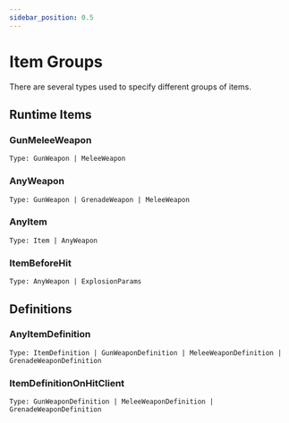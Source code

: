 ```yaml
---
sidebar_position: 0.5
---
```


# Item Groups

There are several types used to specify different groups of items.

## Runtime Items

### GunMeleeWeapon

`Type: GunWeapon | MeleeWeapon`

### AnyWeapon

`Type: GunWeapon | GrenadeWeapon | MeleeWeapon`

### AnyItem

`Type: Item | AnyWeapon`

### ItemBeforeHit

`Type: AnyWeapon | ExplosionParams`

## Definitions

### AnyItemDefinition

`Type: ItemDefinition | GunWeaponDefinition | MeleeWeaponDefinition | GrenadeWeaponDefinition`

### ItemDefinitionOnHitClient

`Type: GunWeaponDefinition | MeleeWeaponDefinition | GrenadeWeaponDefinition`